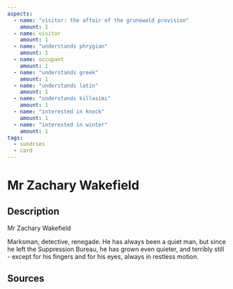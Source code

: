 ```yaml
---
aspects: 
  - name: "visitor: the affair of the grunewald provision"
    amount: 1
  - name: visitor
    amount: 1
  - name: "understands phrygian"
    amount: 1
  - name: occupant
    amount: 1
  - name: "understands greek"
    amount: 1
  - name: "understands latin"
    amount: 1
  - name: "understands killasimi"
    amount: 1
  - name: "interested in knock"
    amount: 1
  - name: "interested in winter"
    amount: 1
tags:
  - sundries
  - card
---
```

# Mr Zachary Wakefield
## Description
Mr Zachary Wakefield

Marksman, detective, renegade. He has always been a quiet man, but since he left the Suppression Bureau, he has grown even quieter, and terribly still - except for his fingers and for his eyes, always in restless motion.
## Sources

